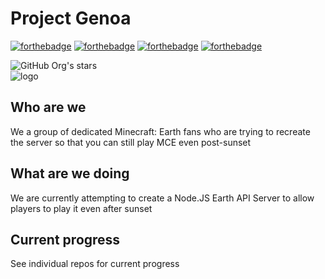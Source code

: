 # Project Genoa
[![forthebadge](https://forthebadge.com/images/badges/built-for-android.svg)](https://forthebadge.com)
[![forthebadge](https://forthebadge.com/images/badges/made-with-javascript.svg)](https://forthebadge.com)
[![forthebadge](https://forthebadge.com/images/badges/made-with-python.svg)](https://forthebadge.com)
[![forthebadge](https://forthebadge.com/images/badges/made-with-java.svg)](https://forthebadge.com)

![GitHub Org's stars](https://img.shields.io/github/stars/Project-Genoa?style=for-the-badge)
<br/>
![logo](https://avatars.githubusercontent.com/u/120286029)

## Who are we
We a group of dedicated Minecraft: Earth fans who are trying to recreate the server so that you can still play MCE even post-sunset

## What are we doing
We are currently attempting to create a Node.JS Earth API Server to allow players to play it even after sunset

## Current progress
See individual repos for current progress
